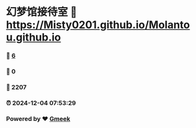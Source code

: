# 幻梦馆接待室 :link: https://Misty0201.github.io/Molantou.github.io 
### :page_facing_up: [6](https://Misty0201.github.io/Molantou.github.io/tag.html) 
### :speech_balloon: 0 
### :hibiscus: 2207 
### :alarm_clock: 2024-12-04 07:53:29 
### Powered by :heart: [Gmeek](https://github.com/Meekdai/Gmeek)
